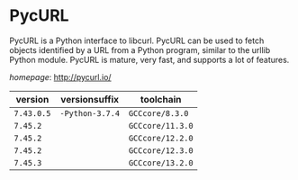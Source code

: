 # PycURL

PycURL is a Python interface to libcurl. PycURL can be used to fetch objects identified by a URL  from a Python program, similar to the urllib Python module. PycURL is mature, very fast, and supports a lot of  features.

*homepage*: <http://pycurl.io/>

version | versionsuffix | toolchain
--------|---------------|----------
``7.43.0.5`` | ``-Python-3.7.4`` | ``GCCcore/8.3.0``
``7.45.2`` |  | ``GCCcore/11.3.0``
``7.45.2`` |  | ``GCCcore/12.2.0``
``7.45.2`` |  | ``GCCcore/12.3.0``
``7.45.3`` |  | ``GCCcore/13.2.0``
